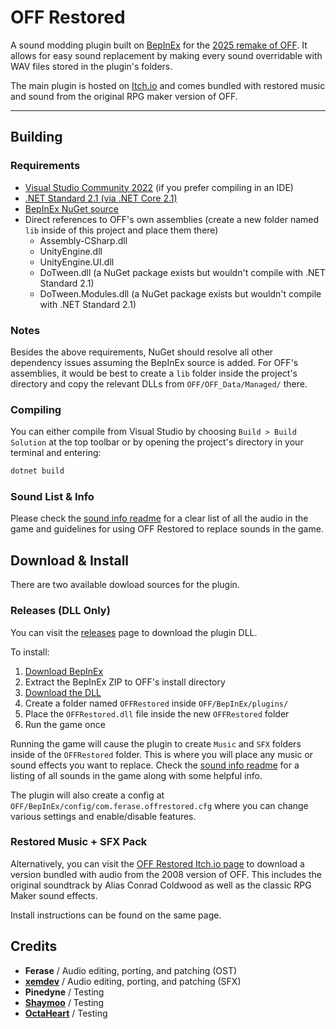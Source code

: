 # OFF Restored

A sound modding plugin built on [BepInEx](https://github.com/BepInEx/BepInEx) for the [2025 remake of OFF](https://store.steampowered.com/app/3339880/OFF/). It allows for easy sound replacement by making every sound overridable with WAV files stored in the plugin's folders.

The main plugin is hosted on [Itch.io](https://ferase.itch.io/off-ost-restored) and comes bundled with restored music and sound from the original RPG maker version of OFF.

-------------------------------------

## Building

### Requirements

- [Visual Studio Community 2022](https://visualstudio.microsoft.com/vs/) (if you prefer compiling in an IDE)
- [.NET Standard 2.1 (via .NET Core 2.1)](https://dotnet.microsoft.com/en-us/download/dotnet/2.1)
- [BepInEx NuGet source](https://nuget.bepinex.dev/)
- Direct references to OFF's own assemblies (create a new folder named `lib` inside of this project and place them there)
  - Assembly-CSharp.dll
  - UnityEngine.dll
  - UnityEngine.UI.dll
  - DoTween.dll (a NuGet package exists but wouldn't compile with .NET Standard 2.1)
  - DoTween.Modules.dll (a NuGet package exists but wouldn't compile with .NET Standard 2.1)

### Notes

Besides the above requirements, NuGet should resolve all other dependency issues assuming the BepInEx source is added. For OFF's assemblies, it would be best to create a `lib` folder inside the project's directory and copy the relevant DLLs from `OFF/OFF_Data/Managed/` there.

### Compiling

You can either compile from Visual Studio by choosing `Build > Build Solution` at the top toolbar or by opening the project's directory in your terminal and entering:

```cmd
dotnet build
```

### Sound List & Info

Please check the [sound info readme](https://github.com/Ferase/OFFRestored/blob/main/README_SoundInfo.md) for a clear list of all the audio in the game and guidelines for using OFF Restored to replace sounds in the game.

## Download & Install

There are two available dowload sources for the plugin.

### Releases (DLL Only)

You can visit the [releases](https://github.com/Ferase/OFFRestored/releases) page to download the plugin DLL.

To install:

1. [Download BepInEx](https://github.com/BepInEx/BepInEx/releases/latest)
2. Extract the BepInEx ZIP to OFF's install directory
3. [Download the DLL](https://github.com/Ferase/OFFRestored/releases/latest)
4. Create a folder named `OFFRestored` inside `OFF/BepInEx/plugins/`
5. Place the `OFFRestored.dll` file inside the new `OFFRestored` folder
6. Run the game once

Running the game will cause the plugin to create `Music` and `SFX` folders inside of the `OFFRestored` folder. This is where you will place any music or sound effects you want to replace. Check the [sound info readme](https://github.com/Ferase/OFFRestored/blob/main/README_SoundInfo.md) for a listing of all sounds in the game along with some helpful info.

The plugin will also create a config at `OFF/BepInEx/config/com.ferase.offrestored.cfg` where you can change various settings and enable/disable features.

### Restored Music + SFX Pack

Alternatively, you can visit the [OFF Restored Itch.io page](https://ferase.itch.io/off-ost-restored) to download a version bundled with audio from the 2008 version of OFF. This includes the original soundtrack by Alias Conrad Coldwood as well as the classic RPG Maker sound effects.

Install instructions can be found on the same page.

## Credits

- **Ferase** / Audio editing, porting, and patching (OST)
- **[xemdev](https://xemdev.itch.io/)** / Audio editing, porting, and patching (SFX)
- **Pinedyne** / Testing
- **[Shaymoo](https://shaymoo.net/)** / Testing
- **[OctaHeart](https://octaheart.tumblr.com/)** / Testing
